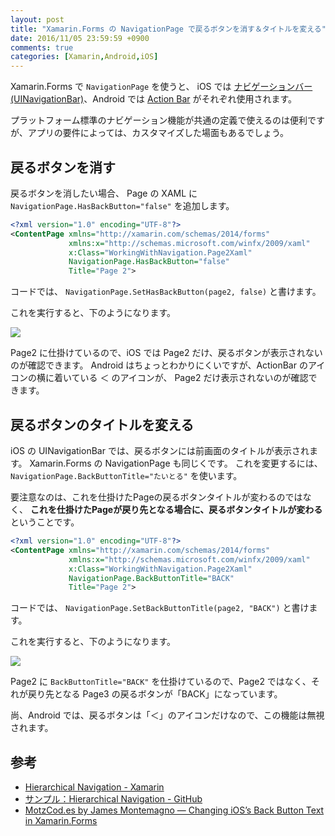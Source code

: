 ```yaml
---
layout: post
title: "Xamarin.Forms の NavigationPage で戻るボタンを消す＆タイトルを変える"
date: 2016/11/05 23:59:59 +0900
comments: true
categories: [Xamarin,Android,iOS]
---
```

Xamarin.Forms で ``NavigationPage`` を使うと、 iOS では [ナビゲーションバー(UINavigationBar)](https://developer.apple.com/jp/documentation/UserExperience/Conceptual/MobileHIG/Bars/Bars.html#//apple_ref/doc/uid/TP40006556-CH12-SW3)、Android では [Action Bar](https://developer.android.com/design/patterns/actionbar.html) がそれぞれ使用されます。

<!--more-->

プラットフォーム標準のナビゲーション機能が共通の定義で使えるのは便利ですが、アプリの要件によっては、カスタマイズした場面もあるでしょう。

## 戻るボタンを消す

戻るボタンを消したい場合、 Page の XAML に ``NavigationPage.HasBackButton="false"`` を追加します。

```xml
<?xml version="1.0" encoding="UTF-8"?>
<ContentPage xmlns="http://xamarin.com/schemas/2014/forms" 
			 xmlns:x="http://schemas.microsoft.com/winfx/2009/xaml" 
			 x:Class="WorkingWithNavigation.Page2Xaml"
			 NavigationPage.HasBackButton="false"
			 Title="Page 2">
```

コードでは、 ``NavigationPage.SetHasBackButton(page2, false)`` と書けます。

これを実行すると、下のようになります。

![](https://dl.dropboxusercontent.com/u/264530/qiita/customize_back_button_in_Xamarin_forms_01.gif)

Page2 に仕掛けているので、iOS では Page2 だけ、戻るボタンが表示されないのが確認できます。
Android はちょっとわかりにくいですが、ActionBar のアイコンの横に着いている ＜ のアイコンが、 Page2 だけ表示されないのが確認できます。


## 戻るボタンのタイトルを変える

iOS の UINavigationBar では、戻るボタンには前画面のタイトルが表示されます。
Xamarin.Forms の NavigationPage も同じくです。
これを変更するには、 ``NavigationPage.BackButtonTitle="たいとる"`` を使います。

要注意なのは、これを仕掛けたPageの戻るボタンタイトルが変わるのではなく、 **これを仕掛けたPageが戻り先となる場合に、戻るボタンタイトルが変わる** ということです。

```xml
<?xml version="1.0" encoding="UTF-8"?>
<ContentPage xmlns="http://xamarin.com/schemas/2014/forms" 
			 xmlns:x="http://schemas.microsoft.com/winfx/2009/xaml" 
			 x:Class="WorkingWithNavigation.Page2Xaml"
			 NavigationPage.BackButtonTitle="BACK"
			 Title="Page 2">
```

コードでは、 ``NavigationPage.SetBackButtonTitle(page2, "BACK")`` と書けます。

これを実行すると、下のようになります。

![](https://dl.dropboxusercontent.com/u/264530/qiita/customize_back_button_in_Xamarin_forms_02.gif)

Page2 に ``BackButtonTitle="BACK"`` を仕掛けているので、Page2 ではなく、それが戻り先となる Page3 の戻るボタンが「BACK」になっています。

尚、Android では、戻るボタンは「＜」のアイコンだけなので、この機能は無視されます。

## 参考

* [Hierarchical Navigation - Xamarin](https://developer.xamarin.com/guides/xamarin-forms/user-interface/navigation/hierarchical/)
* [サンプル：Hierarchical Navigation - GitHub](https://github.com/xamarin/xamarin-forms-samples/tree/master/Navigation/Hierarchical)
* [MotzCod.es by James Montemagno — Changing iOS’s Back Button Text in Xamarin.Forms](http://motzcod.es/post/136765476207/changing-ioss-back-button-text-in-xamarinforms)
